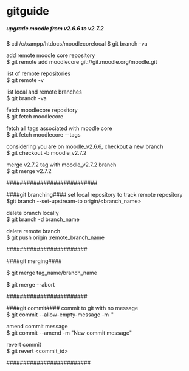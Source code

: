 gitguide
========

##### upgrade moodle from v2.6.6 to v2.7.2 ######

$ cd /c/xampp/htdocs/moodlecorelocal
$ git branch -va 

add remote moodle core repository <br />
$ git remote add moodlecore git://git.moodle.org/moodle.git

list of remote repositories <br />
$ git remote -v

list local and remote branches <br />
$ git branch -va

fetch moodlecore repository <br />
$ git fetch moodlecore

fetch all tags associated with moodle core  <br />
$ git fetch moodlecore --tags

considering you are on moodle_v2.6.6, checkout a new branch  <br />
$ git checkout -b moodle_v2.7.2

merge v2.7.2 tag with moodle_v2.7.2 branch  <br /> 
$ git merge v2.7.2

###########################

####git branching####
set local repository to track remote repository <br />
$git branch --set-upstream-to origin/<branch_name>

delete branch locally <br /> 
$ git branch -d branch_name

delete remote branch <br />
$ git push origin :remote_branch_name

########################

####git merging####

$ git merge tag_name/branch_name

$ git merge --abort

########################

####git commit####
commit to git with no message <br />
$ git commit --allow-empty-message -m ''

amend commit message <br />
$ git commit --amend -m "New commit message"

revert commit <br />
$ git revert <commit_id>

#########################
